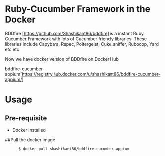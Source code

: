 # Ruby-Cucumber Framework in the Docker

BDDfire [https://github.com/Shashikant86/bddfire] is a instant Ruby Cucumber Framework with lots of Cucumber friendly libraries. These libraries include Capybara, Rspec, Poltergeist, Cuke_sniffer, Rubocop, Yard etc etc


Now we have docker version of BDDfire on Docker Hub

bddfire-cucumber-appium[https://registry.hub.docker.com/u/shashikant86/bddfire-cucumber-appium/]


# Usage

## Pre-requisite

 * Docker installed

##Pull the docker image

          $ docker pull shashikant86/bddfire-cucumber-appium
